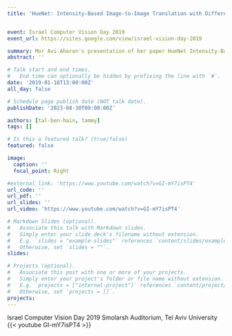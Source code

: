 ```yaml
---
title: 'HueNet: Intensity-Based Image-to-Image Translation with Differential Histogram Losses'


event: Israel Computer Vision Day 2019
event_url: https://sites.google.com/view/israel-vision-day-2019

summary: Mor Avi-Aharon's presentation of her paper HueNet Intensity-Based Image-to-Image Translation with Differential Histogram Losses
abstract: ''

# Talk start and end times.
#   End time can optionally be hidden by prefixing the line with `#`.
date: '2019-01-18T13:00:00Z'
all_day: false

# Schedule page publish date (NOT talk date).
publishDate: '2023-08-30T00:00:00Z'

authors: [tal-ben-hain, tammy]
tags: []

# Is this a featured talk? (true/false)
featured: false

image:
  caption: ''
  focal_point: Right

#external_link: 'https://www.youtube.com/watch?v=GI-mY7isPT4'
url_code: ''
url_pdf: ''
url_slides: ''
url_video: 'https://www.youtube.com/watch?v=GI-mY7isPT4'

# Markdown Slides (optional).
#   Associate this talk with Markdown slides.
#   Simply enter your slide deck's filename without extension.
#   E.g. `slides = "example-slides"` references `content/slides/example-slides.md`.
#   Otherwise, set `slides = ""`.
slides:

# Projects (optional).
#   Associate this post with one or more of your projects.
#   Simply enter your project's folder or file name without extension.
#   E.g. `projects = ["internal-project"]` references `content/project/deep-learning/index.md`.
#   Otherwise, set `projects = []`.
projects:
---
```

Israel Computer Vision Day 2019
Smolarsh Auditorium, Tel Aviv University
{{< youtube GI-mY7isPT4 >}}
